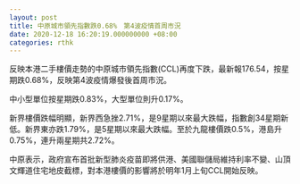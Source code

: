 ```yaml
---
layout: post
title: 中原城市領先指數跌0.68%　第4波疫情首周市況
date: 2020-12-18 16:20:19.000000000 +08:00
categories: rthk
---
```


反映本港二手樓價走勢的中原城市領先指數(CCL)再度下跌，最新報176.54，按星期跌0.68%，反映第4波疫情爆發後首周市況。

中小型單位按星期跌0.83%，大型單位則升0.17%。

新界樓價跌幅明顯，新界西急挫2.71%，是9星期以來最大跌幅，指數創34星期新低。新界東亦跌1.79%，是5星期以來最大跌幅。至於九龍樓價跌0.5%，港島升0.75%，連升兩星期共2.72%。

中原表示，政府宣布首批新型肺炎疫苗即將供港、美國聯儲局維持利率不變、山頂文輝道住宅地皮截標，對本港樓價的影響將於明年1月上旬CCL開始反映。
